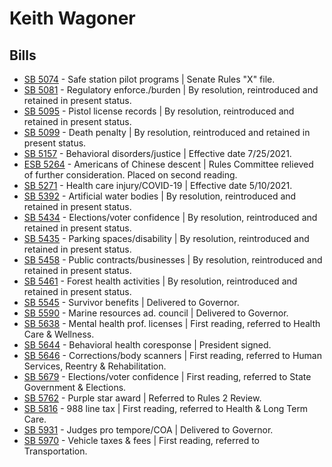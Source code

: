 # Keith Wagoner
## Bills
* [SB 5074](/bill/2021-22/sb/5074/) - Safe station pilot programs | Senate Rules "X" file.
* [SB 5081](/bill/2021-22/sb/5081/) - Regulatory enforce./burden | By resolution, reintroduced and retained in present status.
* [SB 5095](/bill/2021-22/sb/5095/) - Pistol license records | By resolution, reintroduced and retained in present status.
* [SB 5099](/bill/2021-22/sb/5099/) - Death penalty | By resolution, reintroduced and retained in present status.
* [SB 5157](/bill/2021-22/sb/5157/) - Behavioral disorders/justice | Effective date 7/25/2021.
* [ESB 5264](/bill/2021-22/esb/5264/) - Americans of Chinese descent | Rules Committee relieved of further consideration.  Placed on second reading.
* [SB 5271](/bill/2021-22/sb/5271/) - Health care injury/COVID-19 | Effective date 5/10/2021.
* [SB 5392](/bill/2021-22/sb/5392/) - Artificial water bodies | By resolution, reintroduced and retained in present status.
* [SB 5434](/bill/2021-22/sb/5434/) - Elections/voter confidence | By resolution, reintroduced and retained in present status.
* [SB 5435](/bill/2021-22/sb/5435/) - Parking spaces/disability | By resolution, reintroduced and retained in present status.
* [SB 5458](/bill/2021-22/sb/5458/) - Public contracts/businesses | By resolution, reintroduced and retained in present status.
* [SB 5461](/bill/2021-22/sb/5461/) - Forest health activities | By resolution, reintroduced and retained in present status.
* [SB 5545](/bill/2021-22/sb/5545/) - Survivor benefits            | Delivered to Governor.
* [SB 5590](/bill/2021-22/sb/5590/) - Marine resources ad. council | Delivered to Governor.
* [SB 5638](/bill/2021-22/sb/5638/) - Mental health prof. licenses | First reading, referred to Health Care & Wellness.
* [SB 5644](/bill/2021-22/sb/5644/) - Behavioral health coresponse | President signed.
* [SB 5646](/bill/2021-22/sb/5646/) - Corrections/body scanners | First reading, referred to Human Services, Reentry & Rehabilitation.
* [SB 5679](/bill/2021-22/sb/5679/) - Elections/voter confidence | First reading, referred to State Government & Elections.
* [SB 5762](/bill/2021-22/sb/5762/) - Purple star award | Referred to Rules 2 Review.
* [SB 5816](/bill/2021-22/sb/5816/) - 988 line tax | First reading, referred to Health & Long Term Care.
* [SB 5931](/bill/2021-22/sb/5931/) - Judges pro tempore/COA | Delivered to Governor.
* [SB 5970](/bill/2021-22/sb/5970/) - Vehicle taxes & fees | First reading, referred to Transportation.
